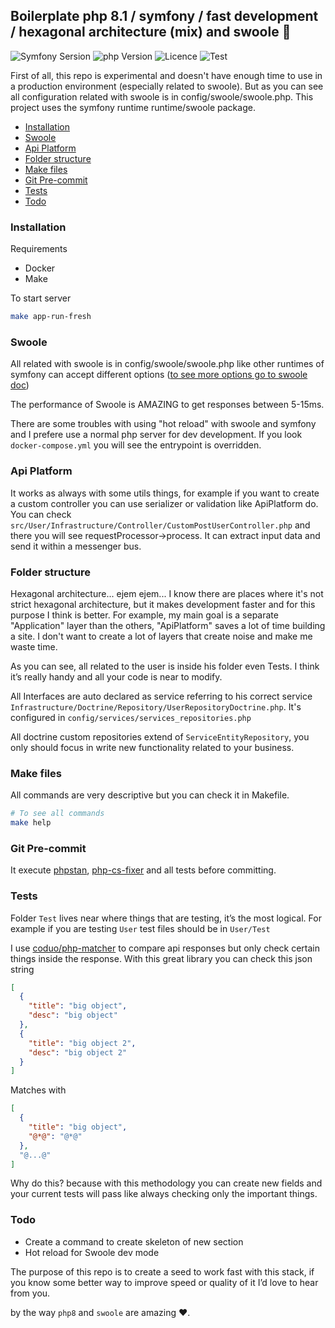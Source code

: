 ## Boilerplate php 8.1 / symfony / fast development / hexagonal architecture (mix) and swoole 🚀


![Symfony Sersion](https://img.shields.io/badge/Symfony-6.1-purple.svg?style=flat-square&logo=symfony)
![php Version](https://img.shields.io/badge/php-8.1-blueviolet)
![Licence](https://img.shields.io/badge/Licence-MIT-brightgreen)
![Test](https://github.com/MGDSoft/boilerplate-apiplatform-swoole/workflows/CI/badge.svg?branch=master)


First of all, this repo is experimental and doesn't have enough time to use in a production environment 
(especially related to swoole). But as you can see all configuration related with swoole is in config/swoole/swoole.php. 
This project uses the symfony runtime runtime/swoole package.


- [Installation](#installation)
- [Swoole](#swoole)
- [Api Platform](#api-platform)
- [Folder structure](#folder-structure)
- [Make files](#make-files)
- [Git Pre-commit](#git-pre-commit)
- [Tests](#tests)
- [Todo](#todo)

### Installation 

Requirements
 - Docker
 - Make

To start server

```sh
make app-run-fresh
```

### Swoole

All related with swoole is in config/swoole/swoole.php like other runtimes of symfony can accept different options
([to see more options go to swoole doc](https://openswoole.com/docs/modules/swoole-server/configuration))

The performance of Swoole is AMAZING to get responses between 5-15ms.

There are some troubles with using "hot reload" with swoole and symfony and I prefere use a normal php server for dev development.
If you look `docker-compose.yml` you will see the entrypoint is overridden.

### Api Platform

It works as always with some utils things, for example if you want to create a custom controller you can use 
serializer or validation like ApiPlatform do. You can check `src/User/Infrastructure/Controller/CustomPostUserController.php` and there
you will see requestProcessor->process. It can extract input data and send it within a messenger bus.

### Folder structure

Hexagonal architecture... ejem ejem... I know there are places where it's not strict hexagonal architecture, but it makes development faster and for this purpose 
I think is better. For example, my main goal is a separate "Application" layer than the others, "ApiPlatform" saves a 
lot of time building a site. I don't want to create a lot of layers that create noise and make me waste time.

As you can see, all related to the user is inside his folder even Tests. I think it’s really handy and all your code is 
near to modify.

All Interfaces are auto declared as service referring to his correct service 
`Infrastructure/Doctrine/Repository/UserRepositoryDoctrine.php`. It's configured in `config/services/services_repositories.php`

All doctrine custom repositories extend of `ServiceEntityRepository`, you only should focus in write new functionality related to your business.

### Make files

All commands are very descriptive but you can check it in Makefile.

```sh
# To see all commands 
make help
```

### Git Pre-commit

It execute [phpstan](https://phpstan.org), [php-cs-fixer](https://cs.symfony.com) and all tests before committing.

### Tests

Folder `Test` lives near where things that are testing, it’s the most logical. For example if you are testing `User` 
test files should be in `User/Test`


I use [coduo/php-matcher](https://github.com/coduo/php-matcher) to compare api responses but only check certain things inside the response. With this great library you can check this json string

```json
[
  {
    "title": "big object",
    "desc": "big object"
  },
  {
    "title": "big object 2",
    "desc": "big object 2"
  }
]
``` 

Matches with

```json
[
  {
    "title": "big object",
    "@*@": "@*@"
  },
  "@...@"
]
```

Why do this? because with this methodology you can create new fields and your current tests will pass like always checking
only the important things.

### Todo
 
- Create a command to create skeleton of new section
- Hot reload for Swoole dev mode 

The purpose of this repo is to create a seed to work fast with this stack, if you know some better way to improve speed 
or quality of it I’d love to hear from you.

by the way `php8` and `swoole` are amazing ❤️. 